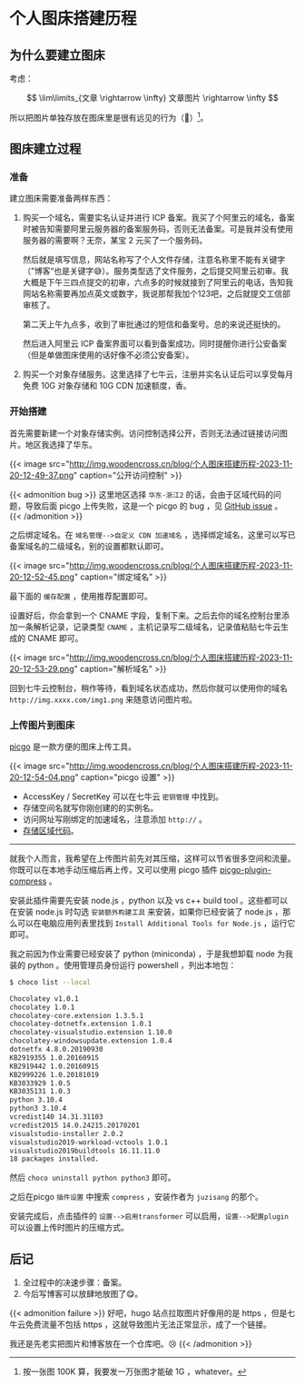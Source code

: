 # 个人图床搭建历程


## 为什么要建立图床

考虑：

$$ \lim\limits_{文章 \rightarrow \infty} 文章图片 \rightarrow \infty $$

所以把图片单独存放在图床里是很有远见的行为（:thinking:）[^foot1]。

[^foot1]: 按一张图 100K 算，我要发一万张图才能破 1G ，whatever。

## 图床建立过程

### 准备

建立图床需要准备两样东西：

1. 购买一个域名，需要实名认证并进行 ICP 备案。我买了个阿里云的域名，备案时被告知需要阿里云服务器的备案服务码，否则无法备案。可是我并没有使用服务器的需要啊？无奈，某宝 2 元买了一个服务码。

    然后就是填写信息，网站名称写了个人文件存储，注意名称里不能有关键字（”博客“也是关键字:sweat_smile:）。服务类型选了文件服务，之后提交阿里云初审。我大概是下午三四点提交的初审，六点多的时候就接到了阿里云的电话，告知我网站名称需要再加点英文或数字，我说那帮我加个123吧，之后就提交工信部审核了。

    第二天上午九点多，收到了审批通过的短信和备案号。总的来说还挺快的。

    然后进入阿里云 ICP 备案界面可以看到备案成功，同时提醒你进行公安备案（但是单做图床使用的话好像不必须公安备案）。

2. 购买一个对象存储服务。这里选择了七牛云，注册并实名认证后可以享受每月免费 10G 对象存储和 10G CDN 加速额度，香。

### 开始搭建

首先需要新建一个对象存储实例。访问控制选择公开，否则无法通过链接访问图片。地区我选择了华东。

{{< image src="http://img.woodencross.cn/blog/个人图床搭建历程-2023-11-20-12-49-37.png" caption="公开访问控制" >}}
<!-- {{< image src="./pic1.png" caption="公开访问控制" width=60% >}} -->

{{< admonition bug >}}
这里地区选择 `华东-浙江2` 的话，会由于区域代码的问题，导致后面 picgo 上传失败，这是一个 picgo 的 bug ，见 [GitHub issue](https://github.com/Molunerfinn/PicGo/issues/863) 。
{{< /admonition >}}

之后绑定域名。在 `域名管理-->自定义 CDN 加速域名` ，选择绑定域名，这里可以写已备案域名的二级域名，别的设置都默认即可。

{{< image src="http://img.woodencross.cn/blog/个人图床搭建历程-2023-11-20-12-52-45.png" caption="绑定域名" >}}
<!-- {{< image src="./pic2.png" caption="绑定域名" width=60% >}} -->

最下面的 `缓存配置` ，使用推荐配置即可。

设置好后，你会拿到一个 CNAME 字段，复制下来。之后去你的域名控制台里添加一条解析记录，记录类型 `CNAME` ，主机记录写二级域名，记录值粘贴七牛云生成的 CNAME 即可。

{{< image src="http://img.woodencross.cn/blog/个人图床搭建历程-2023-11-20-12-53-29.png" caption="解析域名" >}}
<!-- {{< image src="./pic3.png" caption="解析域名" width=60% >}} -->

回到七牛云控制台，稍作等待，看到域名状态成功，然后你就可以使用你的域名 `http://img.xxxx.com/img1.png` 来随意访问图片啦。

### 上传图片到图床

[picgo](https://picgo.github.io/PicGo-Doc/zh/) 是一款方便的图床上传工具。

{{< image src="http://img.woodencross.cn/blog/个人图床搭建历程-2023-11-20-12-54-04.png" caption="picgo 设置" >}}
<!-- {{< image src="./pic4.png" caption="picgo 设置" width=60% >}} -->

- AccessKey / SecretKey 可以在七牛云 `密钥管理` 中找到。
- 存储空间名就写你刚创建的的实例名。
- 访问网址写刚绑定的加速域名，注意添加 `http://` 。
- [存储区域代码](https://developer.qiniu.com/kodo/1671/region-endpoint-fq)。

---

就我个人而言，我希望在上传图片前先对其压缩，这样可以节省很多空间和流量。你既可以在本地手动压缩后再上传，又可以使用 picgo 插件 [picgo-plugin-compress](https://github.com/JuZiSang/picgo-plugin-compress) 。

安装此插件需要先安装 node.js ，python 以及 vs c++ build tool 。这些都可以在安装 node.js 时勾选 `安装额外构建工具` 来安装，如果你已经安装了 node.js ，那么可以在电脑应用列表里找到 `Install Additional Tools for Node.js` ，运行它即可。

我之前因为作业需要已经安装了 python (miniconda) ，于是我想卸载 node 为我装的 python 。使用管理员身份运行 powershell ，列出本地包：
```bash
$ choco list --local

Chocolatey v1.0.1
chocolatey 1.0.1
chocolatey-core.extension 1.3.5.1
chocolatey-dotnetfx.extension 1.0.1
chocolatey-visualstudio.extension 1.10.0
chocolatey-windowsupdate.extension 1.0.4
dotnetfx 4.8.0.20190930
KB2919355 1.0.20160915
KB2919442 1.0.20160915
KB2999226 1.0.20181019
KB3033929 1.0.5
KB3035131 1.0.3
python 3.10.4
python3 3.10.4
vcredist140 14.31.31103
vcredist2015 14.0.24215.20170201
visualstudio-installer 2.0.2
visualstudio2019-workload-vctools 1.0.1
visualstudio2019buildtools 16.11.11.0
18 packages installed.
```
然后 `choco uninstall python python3` 即可。

之后在picgo `插件设置` 中搜索 `compress` ，安装作者为 `juzisang` 的那个。

安装完成后，点击插件的 `设置-->启用transformer` 可以启用，`设置-->配置plugin` 可以设置上传时图片的压缩方式。

## 后记

1. 全过程中的决速步骤：备案。
2. 今后写博客可以放肆地放图了:yum:。

{{< admonition failure >}}
好吧，hugo 站点拉取图片好像用的是 https ，但是七牛云免费流量不包括 https ，这就导致图片无法正常显示，成了一个链接。

我还是先老实把图片和博客放在一个仓库吧。:cry:
{{< /admonition >}}
